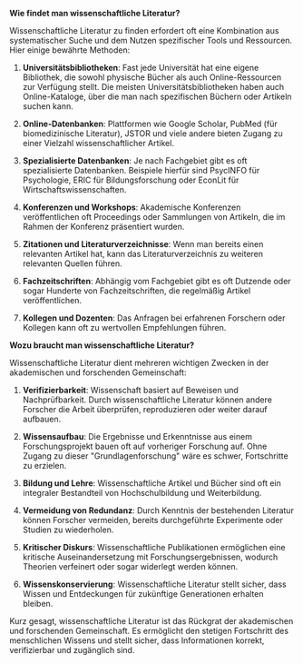 
**Wie findet man wissenschaftliche Literatur?**

Wissenschaftliche Literatur zu finden erfordert oft eine Kombination aus systematischer Suche und dem Nutzen spezifischer Tools und Ressourcen. Hier einige bewährte Methoden:

1. **Universitätsbibliotheken**: Fast jede Universität hat eine eigene Bibliothek, die sowohl physische Bücher als auch Online-Ressourcen zur Verfügung stellt. Die meisten Universitätsbibliotheken haben auch Online-Kataloge, über die man nach spezifischen Büchern oder Artikeln suchen kann.
 
2. **Online-Datenbanken**: Plattformen wie Google Scholar, PubMed (für biomedizinische Literatur), JSTOR und viele andere bieten Zugang zu einer Vielzahl wissenschaftlicher Artikel.

3. **Spezialisierte Datenbanken**: Je nach Fachgebiet gibt es oft spezialisierte Datenbanken. Beispiele hierfür sind PsycINFO für Psychologie, ERIC für Bildungsforschung oder EconLit für Wirtschaftswissenschaften.

4. **Konferenzen und Workshops**: Akademische Konferenzen veröffentlichen oft Proceedings oder Sammlungen von Artikeln, die im Rahmen der Konferenz präsentiert wurden.

5. **Zitationen und Literaturverzeichnisse**: Wenn man bereits einen relevanten Artikel hat, kann das Literaturverzeichnis zu weiteren relevanten Quellen führen.

6. **Fachzeitschriften**: Abhängig vom Fachgebiet gibt es oft Dutzende oder sogar Hunderte von Fachzeitschriften, die regelmäßig Artikel veröffentlichen.

7. **Kollegen und Dozenten**: Das Anfragen bei erfahrenen Forschern oder Kollegen kann oft zu wertvollen Empfehlungen führen.

**Wozu braucht man wissenschaftliche Literatur?**

Wissenschaftliche Literatur dient mehreren wichtigen Zwecken in der akademischen und forschenden Gemeinschaft:

1. **Verifizierbarkeit**: Wissenschaft basiert auf Beweisen und Nachprüfbarkeit. Durch wissenschaftliche Literatur können andere Forscher die Arbeit überprüfen, reproduzieren oder weiter darauf aufbauen.

2. **Wissensaufbau**: Die Ergebnisse und Erkenntnisse aus einem Forschungsprojekt bauen oft auf vorheriger Forschung auf. Ohne Zugang zu dieser "Grundlagenforschung" wäre es schwer, Fortschritte zu erzielen.

3. **Bildung und Lehre**: Wissenschaftliche Artikel und Bücher sind oft ein integraler Bestandteil von Hochschulbildung und Weiterbildung.

4. **Vermeidung von Redundanz**: Durch Kenntnis der bestehenden Literatur können Forscher vermeiden, bereits durchgeführte Experimente oder Studien zu wiederholen.

5. **Kritischer Diskurs**: Wissenschaftliche Publikationen ermöglichen eine kritische Auseinandersetzung mit Forschungsergebnissen, wodurch Theorien verfeinert oder sogar widerlegt werden können.

6. **Wissenskonservierung**: Wissenschaftliche Literatur stellt sicher, dass Wissen und Entdeckungen für zukünftige Generationen erhalten bleiben.

Kurz gesagt, wissenschaftliche Literatur ist das Rückgrat der akademischen und forschenden Gemeinschaft. Es ermöglicht den stetigen Fortschritt des menschlichen Wissens und stellt sicher, dass Informationen korrekt, verifizierbar und zugänglich sind.
